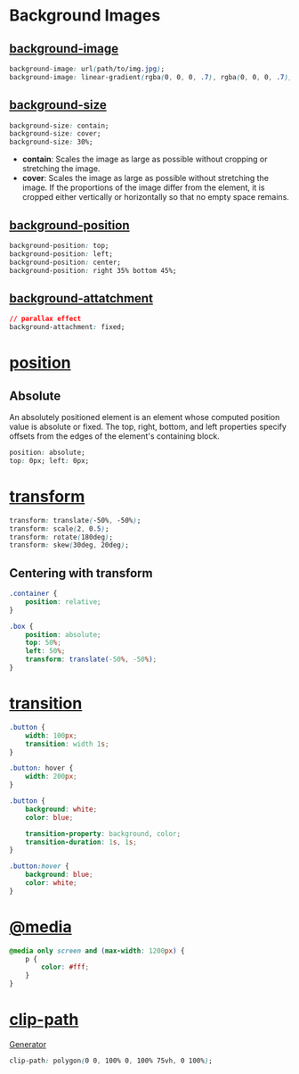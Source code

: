 # Background Images
## [background-image](https://developer.mozilla.org/en-US/docs/Web/CSS/background-image)
```css
background-image: url(path/to/img.jpg);
background-image: linear-gradient(rgba(0, 0, 0, .7), rgba(0, 0, 0, .7)), url(path/to/img.jpg);
```

## [background-size](https://developer.mozilla.org/en-US/docs/Web/CSS/background-size)
```css
background-size: contain;
background-size: cover;
background-size: 30%;
```

* **contain**: Scales the image as large as possible without cropping or stretching the image.
* **cover**: Scales the image as large as possible without stretching the image. If the proportions of the image differ from the element, it is cropped either vertically or horizontally so that no empty space remains.

## [background-position](https://developer.mozilla.org/en-US/docs/Web/CSS/background-position)
```css
background-position: top;
background-position: left;
background-position: center;
background-position: right 35% bottom 45%;
```

## [background-attatchment](https://developer.mozilla.org/en-US/docs/Web/CSS/background-attachment)
```css
// parallax effect
background-attachment: fixed;
```

# [position](https://developer.mozilla.org/en-US/docs/Web/CSS/position)
## Absolute
An absolutely positioned element is an element whose computed position value is absolute or fixed. The top, right, bottom, and left properties specify offsets from the edges of the element's containing block.
```css
position: absolute;
top: 0px; left: 0px;
```

# [transform](https://developer.mozilla.org/en-US/docs/Web/CSS/transform)
```css
transform: translate(-50%, -50%);
transform: scale(2, 0.5);
transform: rotate(180deg);
transform: skew(30deg, 20deg);
```

## Centering with transform
```css
.container {
	position: relative;
}

.box {
	position: absolute;
	top: 50%;
	left: 50%;
	transform: translate(-50%, -50%);
}
```

# [transition](https://developer.mozilla.org/en-US/docs/Web/CSS/CSS_Transitions/Using_CSS_transitions)
```css
.button {
	width: 100px;
	transition: width 1s;
}

.button: hover {
	width: 200px;
}
```

```css
.button {
	background: white;
	color: blue;

	transition-property: background, color;
	transition-duration: 1s, 1s;
}

.button:hover {
	background: blue;
	color: white;
}
```

# [@media](https://developer.mozilla.org/en-US/docs/Web/CSS/Media_Queries/Using_media_queries)
```css
@media only screen and (max-width: 1200px) {
    p {
    	color: #fff;
    }
}
```

# [clip-path](https://developer.mozilla.org/en-US/docs/Web/CSS/clip-path)
[Generator](https://bennettfeely.com/clippy/)
```css
clip-path: polygon(0 0, 100% 0, 100% 75vh, 0 100%);
```